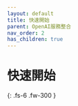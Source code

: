 ```yaml
---
layout: default
title: 快速開始
parent: OpenAI服務整合 
nav_order: 2
has_children: true
---
```


# 快速開始

{: .fs-6 .fw-300 }